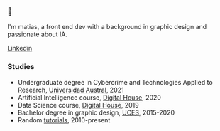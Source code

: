 ### 👋

I'm matias, a front end dev with a background in graphic design and passionate about IA.

<a target="_blank" href="https://www.linkedin.com/in/mgonzalezf">Linkedin</a>

### Studies
- Undergraduate degree in Cybercrime and Technologies Applied to Research, [Universidad Austral](https://www.austral.edu.ar/), 2021
- Artificial Intelligence course, [Digital House](https://www.digitalhouse.com/), 2020
- Data Science course, [Digital House](https://www.digitalhouse.com/), 2019
- Bachelor degree in graphic design, [UCES](https://www.uces.edu.ar/), 2015-2020
- Random [tutorials](https://google.com), 2010-present

